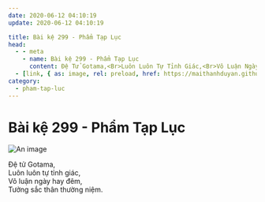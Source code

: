 ```yaml
---
date: 2020-06-12 04:10:19
update: 2020-06-12 04:10:19

title: Bài kệ 299 - Phẩm Tạp Lục
head:
  - - meta
    - name: Bài kệ 299 - Phẩm Tạp Lục
      content: Ðệ Tử Gotama,<Br>Luôn Luôn Tự Tỉnh Giác,<Br>Vô Luận Ngày Hay Đêm,<Br>Tưởng Sắc Thân Thường Niệm.<Br>
  - [link, { as: image, rel: preload, href: https://maithanhduyan.github.io/kinh-phap-cu/img/pham-tap-luc/pham-tap-luc-299.jpg }]
category:
  - pham-tap-luc
---
```


# Bài kệ 299 - Phẩm Tạp Lục

![An image](/img/pham-tap-luc/pham-tap-luc-299.jpg)

Ðệ tử Gotama,<br>Luôn luôn tự tỉnh giác,<br>Vô luận ngày hay đêm,<br>Tưởng sắc thân thường niệm.<br>
